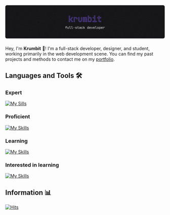 ![Banner](static/banner.png)
---
Hey, I'm **Krumbit** 👋! I'm a full-stack developer, designer, and student, working primarily in the web development scene. You can find my past projects and methods to contact me on my [portfolio](https://krumb.it).

## Languages and Tools 🛠️

### Expert
[![My Sills](https://skillicons.dev/icons?i=js,ts,html,css,tailwind,react,next,vercel,nodejs,bun,unity,git,github,vscode,idea,mongodb,prisma,java&perline=9)](https://skillicons.dev)

### Proficient
[![My Skills](https://skillicons.dev/icons?i=vite,figma,mysql,postgres,py&perline=9)](https://skillicons.dev)

### Learning
[![My Skills](https://skillicons.dev/icons?i=supabase,express,aws,docker,cs&perline=9)](https://skillicons.dev)

### Interested in learning
[![My Skills](https://skillicons.dev/icons?i=apollo,graphql,astro,django,electron,emotion,flask,vitest,vim,vue,nuxtjs,svelte,redis,redux,sentry,solidjs,swift,tauri&perline=9)](https://skillicons.dev)

## Information 📊
[![Hits](https://hits-app.vercel.app/hits?url=https://github.com/krumbit&bgLeft=444444&bgRight=815AF0&label=visits)](https://hits-app.vercel.app/)